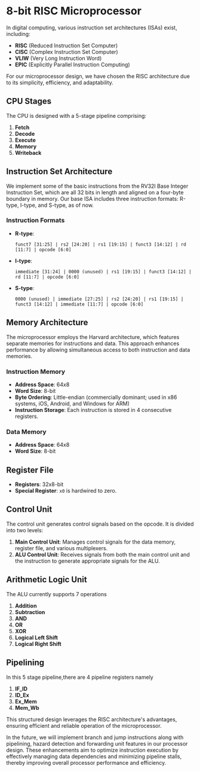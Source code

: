 # 8-bit RISC Microprocessor

In digital computing, various instruction set architectures (ISAs) exist, including:

- **RISC** (Reduced Instruction Set Computer)
- **CISC** (Complex Instruction Set Computer)
- **VLIW** (Very Long Instruction Word)
- **EPIC** (Explicitly Parallel Instruction Computing)

For our microprocessor design, we have chosen the RISC architecture due to its simplicity, efficiency, and adaptability.

## CPU Stages

The CPU is designed with a 5-stage pipeline comprising:

1. **Fetch**
2. **Decode**
3. **Execute**
4. **Memory**
5. **Writeback**

## Instruction Set Architecture

We implement some of the basic instructions from the RV32I Base Integer Instruction Set, which are all 32 bits in length and aligned on a four-byte boundary in memory. Our base ISA includes three instruction formats: R-type, I-type, and S-type, as of now.

### Instruction Formats

- **R-type**: 
  ```
  funct7 [31:25] | rs2 [24:20] | rs1 [19:15] | funct3 [14:12] | rd [11:7] | opcode [6:0]
  ```

- **I-type**:
  ```
  immediate [31:24] | 0000 (unused) | rs1 [19:15] | funct3 [14:12] | rd [11:7] | opcode [6:0]
  ```

- **S-type**:
  ```
  0000 (unused) | immediate [27:25] | rs2 [24:20] | rs1 [19:15] | funct3 [14:12] | immediate [11:7] | opcode [6:0]
  ```

## Memory Architecture

The microprocessor employs the Harvard architecture, which features separate memories for instructions and data. This approach enhances performance by allowing simultaneous access to both instruction and data memories.

### Instruction Memory

- **Address Space**: 64x8
- **Word Size**: 8-bit
- **Byte Ordering**: Little-endian (commercially dominant; used in x86 systems, iOS, Android, and Windows for ARM)
- **Instruction Storage**: Each instruction is stored in 4 consecutive registers.

### Data Memory

- **Address Space**: 64x8
- **Word Size**: 8-bit

## Register File

- **Registers**: 32x8-bit
- **Special Register**: `x0` is hardwired to zero.

## Control Unit

The control unit generates control signals based on the opcode. It is divided into two levels:

1. **Main Control Unit**: Manages control signals for the data memory, register file, and various multiplexers.
2. **ALU Control Unit**: Receives signals from both the main control unit and the instruction to generate appropriate signals for the ALU.

## Arithmetic Logic Unit

The ALU currently supports 7 operations

1. **Addition**
2. **Subtraction**
3. **AND**
4. **OR**
5. **XOR**
6. **Logical Left Shift**
7. **Logical Right Shift**

## Pipelining

In this 5 stage pipeline,there are 4 pipeline registers namely

1. **IF_ID**
2. **ID_Ex**
3. **Ex_Mem**
4. **Mem_Wb**

This structured design leverages the RISC architecture's advantages, ensuring efficient and reliable operation of the microprocessor.

In the future, we will implement branch and jump instructions along with pipelining, hazard detection and forwarding unit features in our processor design. These enhancements aim to optimize instruction execution by effectively managing data dependencies and minimizing pipeline stalls, thereby improving overall processor performance and efficiency.
